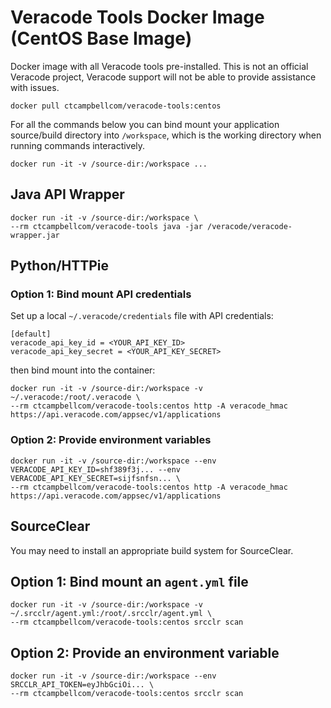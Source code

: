 # Veracode Tools Docker Image (CentOS Base Image)

Docker image with all Veracode tools pre-installed. This is not an official Veracode project, Veracode support will not be able to provide assistance with issues.

    docker pull ctcampbellcom/veracode-tools:centos

For all the commands below you can bind mount your application source/build directory into `/workspace`, which is the working directory when running commands interactively.

    docker run -it -v /source-dir:/workspace ...

## Java API Wrapper

    docker run -it -v /source-dir:/workspace \
    --rm ctcampbellcom/veracode-tools java -jar /veracode/veracode-wrapper.jar

## Python/HTTPie

### Option 1: Bind mount API credentials

Set up a local `~/.veracode/credentials` file with API credentials:

    [default]
    veracode_api_key_id = <YOUR_API_KEY_ID>
    veracode_api_key_secret = <YOUR_API_KEY_SECRET>

then bind mount into the container:

    docker run -it -v /source-dir:/workspace -v ~/.veracode:/root/.veracode \
    --rm ctcampbellcom/veracode-tools:centos http -A veracode_hmac https://api.veracode.com/appsec/v1/applications

### Option 2: Provide environment variables

    docker run -it -v /source-dir:/workspace --env VERACODE_API_KEY_ID=shf389f3j... --env VERACODE_API_KEY_SECRET=sijfsnfsn... \
    --rm ctcampbellcom/veracode-tools:centos http -A veracode_hmac https://api.veracode.com/appsec/v1/applications

## SourceClear

You may need to install an appropriate build system for SourceClear.

## Option 1: Bind mount an `agent.yml` file

    docker run -it -v /source-dir:/workspace -v ~/.srcclr/agent.yml:/root/.srcclr/agent.yml \
    --rm ctcampbellcom/veracode-tools:centos srcclr scan

## Option 2: Provide an environment variable

    docker run -it -v /source-dir:/workspace --env SRCCLR_API_TOKEN=eyJhbGciOi... \
    --rm ctcampbellcom/veracode-tools:centos srcclr scan
